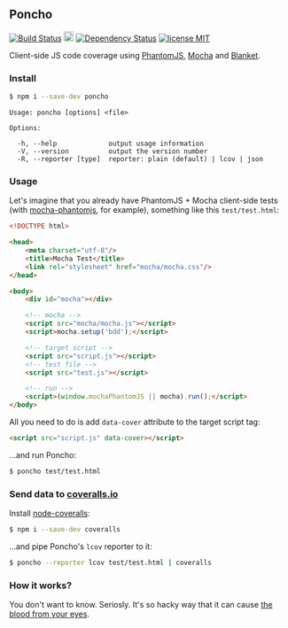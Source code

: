 ## Poncho
[![Build Status](https://secure.travis-ci.org/deepsweet/poncho.png)](https://travis-ci.org/deepsweet/poncho) <a href="http://badge.fury.io/js/poncho"><img src="https://badge.fury.io/js/poncho@2x.png" alt="NPM version" height="18"></a> [![Dependency Status](https://gemnasium.com/deepsweet/poncho.png)](https://gemnasium.com/deepsweet/poncho) [![license MIT](http://b.repl.ca/v1/license-MIT-brightgreen.png)](https://github.com/deepsweet/poncho/blob/master/LICENSE)

Client-side JS code coverage using [PhantomJS](https://github.com/ariya/phantomjs), [Mocha](https://github.com/visionmedia/mocha) and [Blanket](https://github.com/alex-seville/blanket).


### Install

```sh
$ npm i --save-dev poncho
```

```
Usage: poncho [options] <file>

Options:

  -h, --help             output usage information
  -V, --version          output the version number
  -R, --reporter [type]  reporter: plain (default) | lcov | json
```


### Usage

Let's imagine that you already have PhantomJS + Mocha client-side tests (with [mocha-phantomjs](https://github.com/metaskills/mocha-phantomjs), for example), something like this `test/test.html`:

```html
<!DOCTYPE html>

<head>
    <meta charset="utf-8"/>
    <title>Mocha Test</title>
    <link rel="stylesheet" href="mocha/mocha.css"/>
</head>

<body>
    <div id="mocha"></div>

    <!-- mocha -->
    <script src="mocha/mocha.js"></script>
    <script>mocha.setup('bdd');</script>

    <!-- target script -->
    <script src="script.js"></script>
    <!-- test file -->
    <script src="test.js"></script>

    <!-- run -->
    <script>(window.mochaPhantomJS || mocha).run();</script>
</body>
```

All you need to do is add `data-cover` attribute to the target script tag:

```html
<script src="script.js" data-cover></script>
```

…and run Poncho:

```sh
$ poncho test/test.html
```


### Send data to [coveralls.io](https://coveralls.io/)

Install [node-coveralls](https://github.com/cainus/node-coveralls):

```sh
$ npm i --save-dev coveralls
```
…and pipe Poncho's `lcov` reporter to it:

```sh
$ poncho --reporter lcov test/test.html | coveralls
```


### How it works?

You don't want to know. Seriosly. It's so hacky way that it can cause [the blood from your eyes](http://funkyimg.com/i/EdqD.gif).
